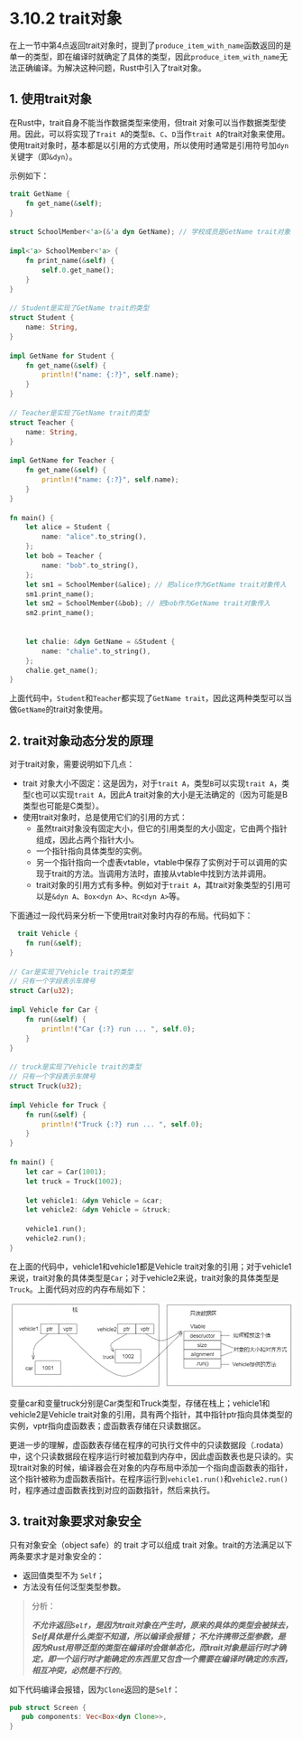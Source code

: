 # 3.10.2 trait对象

在上一节中第4点返回trait对象时，提到了`produce_item_with_name`函数返回的是单一的类型，即在编译时就确定了具体的类型，因此`produce_item_with_name`无法正确编译。为解决这种问题，Rust中引入了trait对象。

## 1. 使用trait对象

在Rust中，trait自身不能当作数据类型来使用，但trait 对象可以当作数据类型使用。因此，可以将实现了`Trait A`的类型`B`、`C`、`D`当作`trait A`的trait对象来使用。使用trait对象时，基本都是以引用的方式使用，所以使用时通常是引用符号加`dyn`关键字（即`&dyn`）。

示例如下：
```Rust
trait GetName {
    fn get_name(&self);
}

struct SchoolMember<'a>(&'a dyn GetName); // 学校成员是GetName trait对象

impl<'a> SchoolMember<'a> {
    fn print_name(&self) {
        self.0.get_name();
    }
}

// Student是实现了GetName trait的类型
struct Student {
    name: String,
}

impl GetName for Student {
    fn get_name(&self) {
        println!("name: {:?}", self.name);
    }
}

// Teacher是实现了GetName trait的类型
struct Teacher {
    name: String,
}

impl GetName for Teacher {
    fn get_name(&self) {
        println!("name: {:?}", self.name);
    }
}

fn main() {
    let alice = Student {
        name: "alice".to_string(),
    };
    let bob = Teacher {
        name: "bob".to_string(),
    };
    let sm1 = SchoolMember(&alice); // 把alice作为GetName trait对象传入
    sm1.print_name();
    let sm2 = SchoolMember(&bob); // 把bob作为GetName trait对象传入
    sm2.print_name();


    let chalie: &dyn GetName = &Student {
        name: "chalie".to_string(),
    };
    chalie.get_name();
}
```

上面代码中，`Student`和`Teacher`都实现了`GetName trait`，因此这两种类型可以当做`GetName`的trait对象使用。

## 2. trait对象动态分发的原理

对于trait对象，需要说明如下几点：

- trait 对象大小不固定：这是因为，对于`trait A`，类型`B`可以实现`trait A`，类型`C`也可以实现`trait A`，因此A trait对象的大小是无法确定的（因为可能是B类型也可能是C类型）。
- 使用trait对象时，总是使用它们的引用的方式：
  - 虽然trait对象没有固定大小，但它的引用类型的大小固定，它由两个指针组成，因此占两个指针大小。
  - 一个指针指向具体类型的实例。
  - 另一个指针指向一个虚表vtable，vtable中保存了实例对于可以调用的实现于trait的方法。当调用方法时，直接从vtable中找到方法并调用。
  - trait对象的引用方式有多种。例如对于`trait A`，其trait对象类型的引用可以是`&dyn A`、`Box<dyn A>`、`Rc<dyn A>`等。

下面通过一段代码来分析一下使用trait对象时内存的布局。代码如下：

```Rust
  trait Vehicle {
    fn run(&self);
}

// Car是实现了Vehicle trait的类型
// 只有一个字段表示车牌号
struct Car(u32);

impl Vehicle for Car {
    fn run(&self) {
        println!("Car {:?} run ... ", self.0);
    }
}

// truck是实现了Vehicle trait的类型
// 只有一个字段表示车牌号
struct Truck(u32);

impl Vehicle for Truck {
    fn run(&self) {
        println!("Truck {:?} run ... ", self.0);
    }
}

fn main() {
    let car = Car(1001);
    let truck = Truck(1002);

    let vehicle1: &dyn Vehicle = &car;
    let vehicle2: &dyn Vehicle = &truck;

    vehicle1.run();
    vehicle2.run();
}
```

在上面的代码中，vehicle1和vehicle1都是Vehicle trait对象的引用；对于vehicle1来说，trait对象的具体类型是`Car`；对于vehicle2来说，trait对象的具体类型是`Truck`。上面代码对应的内存布局如下：

  ![注释](.././assets/14.png)

变量car和变量truck分别是Car类型和Truck类型，存储在栈上；vehicle1和vehicle2是Vehicle trait对象的引用，具有两个指针，其中指针ptr指向具体类型的实例，vptr指向虚函数表；虚函数表存储在只读数据区。

更进一步的理解，虚函数表存储在程序的可执行文件中的只读数据段（.rodata）中，这个只读数据段在程序运行时被加载到内存中，因此虚函数表也是只读的。实现trait对象的时候，编译器会在对象的内存布局中添加一个指向虚函数表的指针，这个指针被称为虚函数表指针。在程序运行到`vehicle1.run()`和`vehicle2.run()`时，程序通过虚函数表找到对应的函数指针，然后来执行。

## 3. trait对象要求对象安全

只有对象安全（object safe）的 trait 才可以组成 trait 对象。trait的方法满足以下两条要求才是对象安全的：
- 返回值类型不为 `Self`；
- 方法没有任何泛型类型参数。

> 分析：
>
>***不允许返回`Self`，是因为trait对象在产生时，原来的具体的类型会被抹去，Self具体是什么类型不知道，所以编译会报错；
>    不允许携带泛型参数，是因为Rust用带泛型的类型在编译时会做单态化，而trait对象是运行时才确定，即一个运行时才能确定的东西里又包含一个需要在编译时确定的东西，相互冲突，必然是不行的***。

如下代码编译会报错，因为`Clone`返回的是`Self`：

```Rust
pub struct Screen {
   pub components: Vec<Box<dyn Clone>>,
}
```
